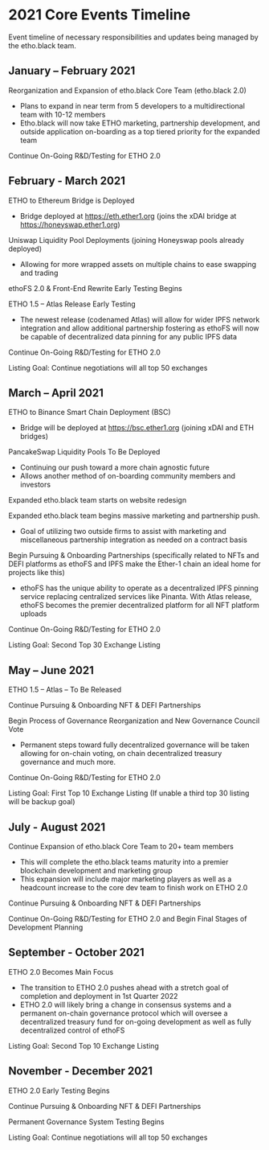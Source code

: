 # 2021 Core Events Timeline
Event timeline of necessary responsibilities and updates being managed by the etho.black team.

## January – February 2021

Reorganization and Expansion of etho.black Core Team (etho.black 2.0)
  - Plans to expand in near term from 5 developers to a multidirectional team with 10-12 members
  - Etho.black will now take ETHO marketing, partnership development, and outside application on-boarding as a top tiered priority for the expanded team

Continue On-Going R&D/Testing for ETHO 2.0

## February - March 2021

ETHO to Ethereum Bridge is Deployed
  - Bridge deployed at https://eth.ether1.org (joins the xDAI bridge at https://honeyswap.ether1.org)

Uniswap Liquidity Pool Deployments (joining Honeyswap pools already deployed)
  - Allowing for more wrapped assets on multiple chains to ease swapping and trading

ethoFS 2.0 & Front-End Rewrite Early Testing Begins

ETHO 1.5 – Atlas Release Early Testing 
  - The newest release (codenamed Atlas) will allow for wider IPFS network integration and allow additional partnership fostering as ethoFS will now be capable of decentralized data pinning for any public IPFS data

Continue On-Going R&D/Testing for ETHO 2.0

Listing Goal: Continue negotiations will all top 50 exchanges

## March – April 2021

ETHO to Binance Smart Chain Deployment (BSC)
  - Bridge will be deployed at https://bsc.ether1.org (joining xDAI and ETH bridges)

PancakeSwap Liquidity Pools To Be Deployed
  - Continuing our push toward a more chain agnostic future
  - Allows another method of on-boarding community members and investors

Expanded etho.black team starts on website redesign

Expanded etho.black team begins massive marketing and partnership push. 
  - Goal of utilizing two outside firms to assist with marketing and miscellaneous partnership integration as needed on a contract basis

Begin Pursuing & Onboarding Partnerships (specifically related to NFTs and DEFI platforms as ethoFS and IPFS make the Ether-1 chain an ideal home for projects like this)
  - ethoFS has the unique ability to operate as a decentralized IPFS pinning service replacing centralized services like Pinanta. With Atlas release, ethoFS becomes the premier decentralized platform for all NFT platform uploads

Continue On-Going R&D/Testing for ETHO 2.0

Listing Goal: Second Top 30 Exchange Listing

## May – June 2021

ETHO 1.5 – Atlas – To Be Released

Continue Pursuing & Onboarding NFT & DEFI Partnerships

Begin Process of Governance Reorganization and New Governance Council Vote
  - Permanent steps toward fully decentralized governance will be taken allowing for on-chain voting, on chain decentralized treasury governance and much more.

Continue On-Going R&D/Testing for ETHO 2.0

Listing Goal: First Top 10 Exchange Listing (If unable a third top 30 listing will be backup goal)

## July - August 2021

Continue Expansion of etho.black Core Team to 20+ team members
  - This will complete the etho.black teams maturity into a premier blockchain development and marketing group
  - This expansion will include major marketing players as well as a headcount increase to the core dev team to finish work on ETHO 2.0

Continue Pursuing & Onboarding NFT & DEFI Partnerships

Continue On-Going R&D/Testing for ETHO 2.0 and Begin Final Stages of Development Planning

## September - October 2021

ETHO 2.0 Becomes Main Focus
  - The transition to ETHO 2.0 pushes ahead with a stretch goal of completion and deployment in 1st Quarter 2022
  - ETHO 2.0 will likely bring a change in consensus systems and a permanent on-chain governance protocol which will oversee a decentralized treasury fund for on-going development as well as fully decentralized control of ethoFS

Listing Goal: Second Top 10 Exchange Listing

## November - December 2021

ETHO 2.0 Early Testing Begins

Continue Pursuing & Onboarding NFT & DEFI Partnerships

Permanent Governance System Testing Begins

Listing Goal: Continue negotiations will all top 50 exchanges
